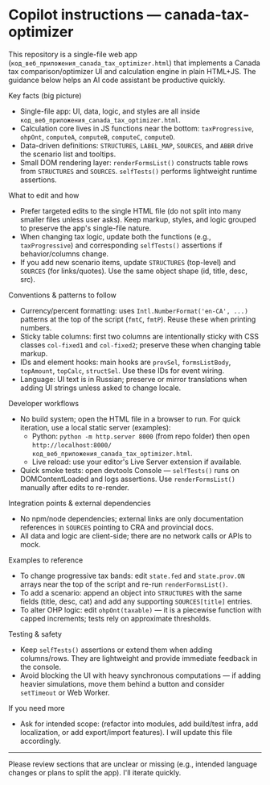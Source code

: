 # Copilot instructions — canada-tax-optimizer

This repository is a single-file web app (`код_веб_приложения_canada_tax_optimizer.html`) that implements a Canada tax comparison/optimizer UI and calculation engine in plain HTML+JS. The guidance below helps an AI code assistant be productive quickly.

Key facts (big picture)
- Single-file app: UI, data, logic, and styles are all inside `код_веб_приложения_canada_tax_optimizer.html`.
- Calculation core lives in JS functions near the bottom: `taxProgressive`, `ohpOnt`, `computeA`, `computeB`, `computeC`, `computeD`.
- Data-driven definitions: `STRUCTURES`, `LABEL_MAP`, `SOURCES`, and `ABBR` drive the scenario list and tooltips.
- Small DOM rendering layer: `renderFormsList()` constructs table rows from `STRUCTURES` and `SOURCES`. `selfTests()` performs lightweight runtime assertions.

What to edit and how
- Prefer targeted edits to the single HTML file (do not split into many smaller files unless user asks). Keep markup, styles, and logic grouped to preserve the app's single-file nature.
- When changing tax logic, update both the functions (e.g., `taxProgressive`) and corresponding `selfTests()` assertions if behavior/columns change.
- If you add new scenario items, update `STRUCTURES` (top-level) and `SOURCES` (for links/quotes). Use the same object shape (id, title, desc, src).

Conventions & patterns to follow
- Currency/percent formatting: uses `Intl.NumberFormat('en-CA', ...)` patterns at the top of the script (`fmtC`, `fmtP`). Reuse these when printing numbers.
- Sticky table columns: first two columns are intentionally sticky with CSS classes `col-fixed1` and `col-fixed2`; preserve these when changing table markup.
- IDs and element hooks: main hooks are `provSel`, `formsListBody`, `topAmount`, `topCalc`, `structSel`. Use these IDs for event wiring.
- Language: UI text is in Russian; preserve or mirror translations when adding UI strings unless asked to change locale.

Developer workflows
- No build system; open the HTML file in a browser to run. For quick iteration, use a local static server (examples):
  - Python: `python -m http.server 8000` (from repo folder) then open `http://localhost:8000/код_веб_приложения_canada_tax_optimizer.html`.
  - Live reload: use your editor's Live Server extension if available.
- Quick smoke tests: open devtools Console — `selfTests()` runs on DOMContentLoaded and logs assertions. Use `renderFormsList()` manually after edits to re-render.

Integration points & external dependencies
- No npm/node dependencies; external links are only documentation references in `SOURCES` pointing to CRA and provincial docs.
- All data and logic are client-side; there are no network calls or APIs to mock.

Examples to reference
- To change progressive tax bands: edit `state.fed` and `state.prov.ON` arrays near the top of the script and re-run `renderFormsList()`.
- To add a scenario: append an object into `STRUCTURES` with the same fields (title, desc, cat) and add any supporting `SOURCES[title]` entries.
- To alter OHP logic: edit `ohpOnt(taxable)` — it is a piecewise function with capped increments; tests rely on approximate thresholds.

Testing & safety
- Keep `selfTests()` assertions or extend them when adding columns/rows. They are lightweight and provide immediate feedback in the console.
- Avoid blocking the UI with heavy synchronous computations — if adding heavier simulations, move them behind a button and consider `setTimeout` or Web Worker.

If you need more
- Ask for intended scope: (refactor into modules, add build/test infra, add localization, or add export/import features). I will update this file accordingly.

---
Please review sections that are unclear or missing (e.g., intended language changes or plans to split the app). I'll iterate quickly.

